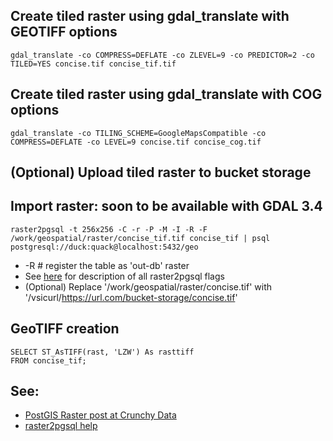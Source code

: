 ## Create tiled raster using gdal_translate with GEOTIFF options
```
gdal_translate -co COMPRESS=DEFLATE -co ZLEVEL=9 -co PREDICTOR=2 -co TILED=YES concise.tif concise_tif.tif
```

## Create tiled raster using gdal_translate with COG options
```
gdal_translate -co TILING_SCHEME=GoogleMapsCompatible -co COMPRESS=DEFLATE -co LEVEL=9 concise.tif concise_cog.tif
```
## (Optional) Upload tiled raster to bucket storage

## Import raster: soon to be available with GDAL 3.4
```
raster2pgsql -t 256x256 -C -r -P -M -I -R -F /work/geospatial/raster/concise_tif.tif concise_tif | psql postgresql://duck:quack@localhost:5432/geo
```
* -R # register the table as 'out-db' raster
* See [here](https://postgis.net/docs/using_raster_dataman.html#RT_Raster_Loader) for description of all raster2pgsql flags
* (Optional) Replace '/work/geospatial/raster/concise.tif' with '/vsicurl/https://url.com/bucket-storage/concise.tif'

## GeoTIFF creation
```
SELECT ST_AsTIFF(rast, 'LZW') As rasttiff
FROM concise_tif;
```

## See:
* [PostGIS Raster post at Crunchy Data](https://www.crunchydata.com/blog/postgis-raster-and-crunchy-bridge)
* [raster2pgsql help](https://postgis.net/docs/using_raster_dataman.html#RT_Raster_Loader)
